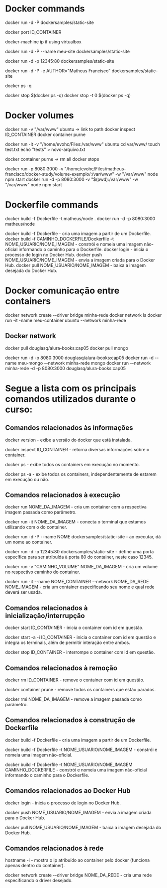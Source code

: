 # Docker commands

docker run -d -P dockersamples/static-site

docker port ID_CONTAINER

docker-machine ip if using virtualbox

docker run -d -P --name meu-site dockersamples/static-site


docker run -d -p 12345:80 dockersamples/static-site

docker run -d -P -e AUTHOR="Matheus Francisco" dockersamples/static-site


docker ps -q

docker stop $(docker ps -q)
docker stop -t 0 $(docker ps -q)


# Docker volumes

docker run -v "/var/www" ubuntu   -> link to path
docker inspect ID_CONTAINER
docker container purne


docker run  -it -v "/home/evohc/Files:/var/www" ubuntu
cd var/www/
touch test.txt
echo "tests" > novo-arquivo.txt


docker container purne -> rm all docker stops


docker run -p 8080:3000 -v "/home/evohc/Files/matheus-francisco/docker-study/volume-exemplo/:/var/www" -w "/var/www" node npm start
docker run -d -p 8080:3000 -v "$(pwd):/var/www" -w "/var/www" node npm start


# Dockerfile commands
docker build -f Dockerfile -t matheus/node .
docker run -d -p 8080:3000 matheus/node


docker build -f Dockerfile - cria uma imagem a partir de um Dockerfile.
docker build -f CAMINHO_DOCKERFILE/Dockerfile -t NOME_USUARIO/NOME_IMAGEM - constrói e nomeia uma imagem não-oficial informando o caminho para o Dockerfile.
docker login - inicia o processo de login no Docker Hub.
docker push NOME_USUARIO/NOME_IMAGEM - envia a imagem criada para o Docker Hub.
docker pull NOME_USUARIO/NOME_IMAGEM - baixa a imagem desejada do Docker Hub.


# Docker comunicação entre containers

docker network create --driver bridge minha-rede
docker network ls
docker run -it -name meu-container ubuntu --network minha-rede



## Docker network
docker pull douglasq/alura-books:cap05
docker pull mongo

docker run -d -p 8080:3000 douglasq/alura-books:cap05
docker run -d --name meu-mongo --network minha-rede mongo
docker run --network minha-rede -d -p 8080:3000 douglasq/alura-books:cap05


# Segue a lista com os principais comandos utilizados durante o curso:

## Comandos relacionados às informações
docker version - exibe a versão do docker que está instalada.

docker inspect ID_CONTAINER - retorna diversas informações sobre o container.

docker ps - exibe todos os containers em execução no momento.

docker ps -a - exibe todos os containers, independentemente de estarem em execução ou não.

## Comandos relacionados à execução
docker run NOME_DA_IMAGEM - cria um container com a respectiva imagem passada como parâmetro.

docker run -it NOME_DA_IMAGEM - conecta o terminal que estamos utilizando com o do container.

docker run -d -P --name NOME dockersamples/static-site - ao executar, dá um nome ao container.

docker run -d -p 12345:80 dockersamples/static-site - define uma porta específica para ser atribuída à porta 80 do container, neste caso 12345.

docker run -v "CAMINHO_VOLUME" NOME_DA_IMAGEM - cria um volume no respectivo caminho do container.

docker run -it --name NOME_CONTAINER --network NOME_DA_REDE NOME_IMAGEM - cria um container especificando seu nome e qual rede deverá ser usada.

## Comandos relacionados à inicialização/interrupção
docker start ID_CONTAINER - inicia o container com id em questão.

docker start -a -i ID_CONTAINER - inicia o container com id em questão e integra os terminais, além de permitir interação entre ambos.

docker stop ID_CONTAINER - interrompe o container com id em questão.

## Comandos relacionados à remoção
docker rm ID_CONTAINER - remove o container com id em questão.

docker container prune - remove todos os containers que estão parados.

docker rmi NOME_DA_IMAGEM - remove a imagem passada como parâmetro.

## Comandos relacionados à construção de Dockerfile
docker build -f Dockerfile - cria uma imagem a partir de um Dockerfile.

docker build -f Dockerfile -t NOME_USUARIO/NOME_IMAGEM - constrói e nomeia uma imagem não-oficial.

docker build -f Dockerfile -t NOME_USUARIO/NOME_IMAGEM CAMINHO_DOCKERFILE - constrói e nomeia uma imagem não-oficial informando o caminho para o Dockerfile.

## Comandos relacionados ao Docker Hub
docker login - inicia o processo de login no Docker Hub.

docker push NOME_USUARIO/NOME_IMAGEM - envia a imagem criada para o Docker Hub.

docker pull NOME_USUARIO/NOME_IMAGEM - baixa a imagem desejada do Docker Hub.

## Comandos relacionados à rede
hostname -i - mostra o ip atribuído ao container pelo docker (funciona apenas dentro do container).

docker network create --driver bridge NOME_DA_REDE - cria uma rede especificando o driver desejado.

